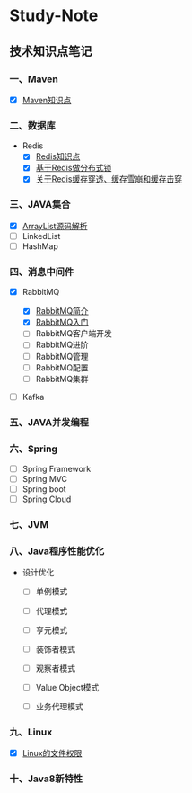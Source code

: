 # Study-Note
## 技术知识点笔记

### 一、Maven

- [x] <a href="/notes/20190708/maven.md" target="_blank">Maven知识点</a>

### 二、数据库
- Redis  
  - [x] <a href="/notes/20190709/Redis.md" target="_blank">Redis知识点</a>  
  - [x] <a href="/notes/20190711/Redis分布式锁.md" target="_blank">基于Redis做分布式锁</a>
  - [x] <a href="/notes/20190711/关于Redis问题.md" target="_blank">关于Redis缓存穿透、缓存雪崩和缓存击穿</a>

### 三、JAVA集合

- [x] <a href="/notes/20190710/ArrayList.md" target="_blank">ArrayList源码解析</a>
- [ ] LinkedList
- [ ] HashMap

### 四、消息中间件
- [x] RabbitMQ
  - [x] <a href="/notes/20190713/RabbitMQ简介.md" target="_blank">RabbitMQ简介</a>
  - [x] <a href="/notes/20190713/RabbitMQ入门.md" target="_blank">RabbitMQ入门</a>
  - [ ] RabbitMQ客户端开发
  - [ ] RabbitMQ进阶
  - [ ] RabbitMQ管理
  - [ ] RabbitMQ配置
  - [ ] RabbitMQ集群
- [ ] Kafka


  
### 五、JAVA并发编程




### 六、Spring
- [ ] Spring Framework
- [ ] Spring MVC
- [ ] Spring boot
- [ ] Spring Cloud

### 七、JVM



### 八、Java程序性能优化
- 设计优化
  - [ ] 单例模式
  - [ ] 代理模式
  - [ ] 亨元模式
  - [ ] 装饰者模式
  - [ ] 观察者模式
  - [ ] Value Object模式
  - [ ] 业务代理模式
  
  
### 九、Linux
- [x] <a href="/notes/20190725/Linux的文件权限" target="_blank">Linux的文件权限</a>  


### 十、Java8新特性


